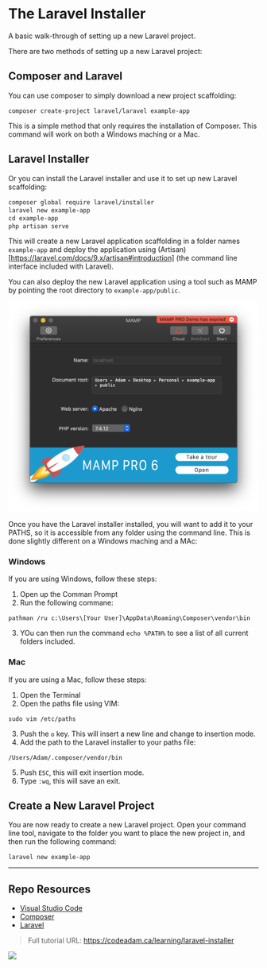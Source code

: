 # The Laravel Installer

A basic walk-through of setting up a new Laravel project.

There are two methods of setting up a new Laravel project: 

## Composer and Laravel

You can use composer to simply download a new project scaffolding:

```
composer create-project laravel/laravel example-app
```

This is a simple method that only requires the installation of Composer. This command will work on both a Windows maching or a Mac.

## Laravel Installer

Or you can install the Laravel installer and use it to set up new Laravel scaffolding:

```
composer global require laravel/installer
laravel new example-app
cd example-app
php artisan serve
```

This will create a new Laravel application scaffolding in a folder names ```example-app``` and deploy the application using (Artisan)[https://laravel.com/docs/9.x/artisan#introduction] (the command line interface included with Laravel). 

You can also deploy the new Laravel application using a tool such as MAMP by pointing the root directory to ```example-app/public```.

![MAMP Settings](https://raw.githubusercontent.com/codeadamca/laravel-installer/main/mamp-root-folder.png)

Once you have the Laravel installer installed, you will want to add it to your PATHS, so it is accessible from any folder using the command line. This is done slightly different on a Windows maching and a MAc:

### Windows

If you are using Windows, follow these steps:

1. Open up the Comman Prompt
2. Run the following commane: 
 
```
pathman /ru c:\Users\[Your User]\AppData\Roaming\Composer\vendor\bin
```

3. YOu can then run the command ```echo %PATH%``` to see a list of all current folders included.

### Mac

If you are using a Mac, follow these steps:

1. Open the Terminal
2. Open the paths file using VIM: 

```
sudo vim /etc/paths
```

3. Push the ```o``` key. This will insert a new line and change to insertion mode.
4. Add the path to the Laravel installer to your paths file:

```
/Users/Adam/.composer/vendor/bin
```

5. Push ```ESC```, this will exit insertion mode.
6. Type ```:wq```, this will save an exit.

## Create a New Laravel Project

You are now ready to create a new Laravel project. Open your command line tool, navigate to the folder you want to place the new project in, and then run the following command:

```
laravel new example-app
```

***

## Repo Resources

* [Visual Studio Code](https://code.visualstudio.com/)
* [Composer](https://getcomposer.org/) 
* [Laravel](https://laravel.com/)

> Full tutorial URL: https://codeadam.ca/learning/laravel-installer

<a href="https://codeadam.ca">
<img src="https://codeadam.ca/images/code-block.png" width="100">
</a>
